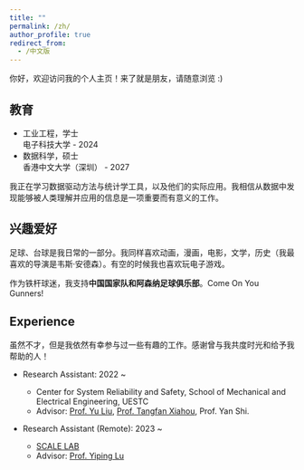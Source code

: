 ```yaml
---
title: ""
permalink: /zh/
author_profile: true
redirect_from:
  - /中文版
---
```


你好，欢迎访问我的个人主页！来了就是朋友，请随意浏览 :)

教育
------
* 工业工程，学士 <br> 电子科技大学 - 2024
* 数据科学，硕士 <br> 香港中文大学（深圳） - 2027

我正在学习数据驱动方法与统计学工具，以及他们的实际应用。我相信从数据中发现能够被人类理解并应用的信息是一项重要而有意义的工作。

兴趣爱好
------
足球、台球是我日常的一部分。我同样喜欢动画，漫画，电影，文学，历史（我最喜欢的导演是韦斯·安德森）。有空的时候我也喜欢玩电子游戏。

作为铁杆球迷，我支持**中国国家队和阿森纳足球俱乐部**。Come On You Gunners!

Experience
------
虽然不才，但是我依然有幸参与过一些有趣的工作。感谢曾与我共度时光和给予我帮助的人！

* Research Assistant: 2022 ~
  * Center for System Reliability and Safety, School of Mechanical and Electrical Engineering, UESTC
  * Advisor: [Prof. Yu Liu](https://faculty.uestc.edu.cn/yuliu/en/index.htm), [Prof. Tangfan Xiahou](https://scholar.google.com/citations?user=iandqcUAAAAJ), Prof. Yan Shi.
 
* Research Assistant (Remote): 2023 ~
  * [SCALE LAB](https://scale-lab-northwestern.github.io/)
  * Advisor: [Prof. Yiping Lu](https://2prime.github.io/)
